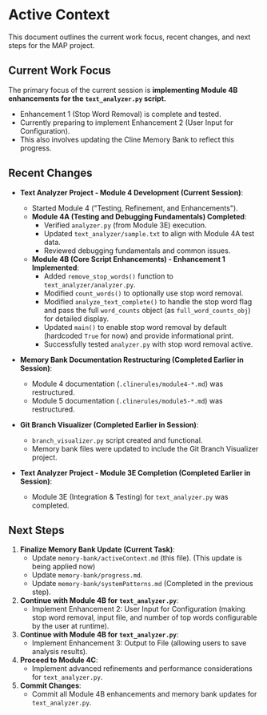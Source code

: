 # Active Context

This document outlines the current work focus, recent changes, and next steps for the MAP project.

## Current Work Focus

The primary focus of the current session is **implementing Module 4B enhancements for the `text_analyzer.py` script.**
*   Enhancement 1 (Stop Word Removal) is complete and tested.
*   Currently preparing to implement Enhancement 2 (User Input for Configuration).
*   This also involves updating the Cline Memory Bank to reflect this progress.

## Recent Changes

*   **Text Analyzer Project - Module 4 Development (Current Session)**:
    *   Started Module 4 ("Testing, Refinement, and Enhancements").
    *   **Module 4A (Testing and Debugging Fundamentals) Completed**:
        *   Verified `analyzer.py` (from Module 3E) execution.
        *   Updated `text_analyzer/sample.txt` to align with Module 4A test data.
        *   Reviewed debugging fundamentals and common issues.
    *   **Module 4B (Core Script Enhancements) - Enhancement 1 Implemented**:
        *   Added `remove_stop_words()` function to `text_analyzer/analyzer.py`.
        *   Modified `count_words()` to optionally use stop word removal.
        *   Modified `analyze_text_complete()` to handle the stop word flag and pass the full `word_counts` object (as `full_word_counts_obj`) for detailed display.
        *   Updated `main()` to enable stop word removal by default (hardcoded `True` for now) and provide informational print.
        *   Successfully tested `analyzer.py` with stop word removal active.

*   **Memory Bank Documentation Restructuring (Completed Earlier in Session)**:
    *   Module 4 documentation (`.clinerules/module4-*.md`) was restructured.
    *   Module 5 documentation (`.clinerules/module5-*.md`) was restructured.

*   **Git Branch Visualizer (Completed Earlier in Session)**:
    *   `branch_visualizer.py` script created and functional.
    *   Memory bank files were updated to include the Git Branch Visualizer project.

*   **Text Analyzer Project - Module 3E Completion (Completed Earlier in Session)**:
    *   Module 3E (Integration & Testing) for `text_analyzer.py` was completed.

## Next Steps

1.  **Finalize Memory Bank Update (Current Task)**:
    *   Update `memory-bank/activeContext.md` (this file). (This update is being applied now)
    *   Update `memory-bank/progress.md`.
    *   Update `memory-bank/systemPatterns.md` (Completed in the previous step).
2.  **Continue with Module 4B for `text_analyzer.py`**:
    *   Implement Enhancement 2: User Input for Configuration (making stop word removal, input file, and number of top words configurable by the user at runtime).
3.  **Continue with Module 4B for `text_analyzer.py`**:
    *   Implement Enhancement 3: Output to File (allowing users to save analysis results).
4.  **Proceed to Module 4C**:
    *   Implement advanced refinements and performance considerations for `text_analyzer.py`.
5.  **Commit Changes**:
    *   Commit all Module 4B enhancements and memory bank updates for `text_analyzer.py`.
